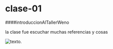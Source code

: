 # clase-01

####introduccionAlTallerWeno

la clase fue escuchar muchas referencias y cosas

![texto](link).
